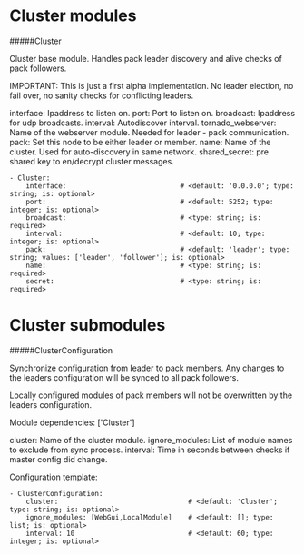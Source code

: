Cluster modules
==========
#####Cluster

Cluster base module. Handles pack leader discovery and alive checks of pack followers.

IMPORTANT:
This is just a first alpha implementation. No leader election, no fail over, no sanity checks for conflicting leaders.

interface:  Ipaddress to listen on.
port:   Port to listen on.
broadcast: Ipaddress for udp broadcasts.
interval: Autodiscover interval.
tornado_webserver: Name of the webserver module. Needed for leader - pack communication.
pack: Set this node to be either leader or member.
name: Name of the cluster. Used for auto-discovery in same network.
shared_secret: pre shared key to en/decrypt cluster messages.

    - Cluster:
        interface:                            # <default: '0.0.0.0'; type: string; is: optional>
        port:                                 # <default: 5252; type: integer; is: optional>
        broadcast:                            # <type: string; is: required>
        interval:                             # <default: 10; type: integer; is: optional>
        pack:                                 # <default: 'leader'; type: string; values: ['leader', 'follower']; is: optional>
        name:                                 # <type: string; is: required>
        secret:                               # <type: string; is: required>

Cluster submodules
==========
#####ClusterConfiguration

Synchronize configuration from leader to pack members.
Any changes to the leaders configuration will be synced to all pack followers.

Locally configured modules of pack members will not be overwritten by the leaders configuration.

Module dependencies: ['Cluster']

cluster: Name of the cluster module.
ignore_modules: List of module names to exclude from sync process.
interval: Time in seconds between checks if master config did change.

Configuration template:

    - ClusterConfiguration:
        cluster:                                # <default: 'Cluster'; type: string; is: optional>
        ignore_modules: [WebGui,LocalModule]    # <default: []; type: list; is: optional>
        interval: 10                            # <default: 60; type: integer; is: optional>